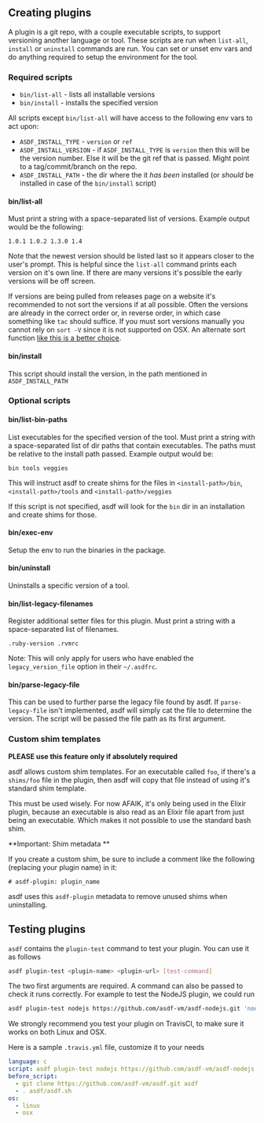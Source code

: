 ## Creating plugins

A plugin is a git repo, with a couple executable scripts, to support versioning another language or tool. These scripts are run when `list-all`, `install` or `uninstall` commands are run. You can set or unset env vars and do anything required to setup the environment for the tool.

### Required scripts

* `bin/list-all` - lists all installable versions
* `bin/install` - installs the specified version


All scripts except `bin/list-all` will have access to the following env vars to act upon:

* `ASDF_INSTALL_TYPE` - `version` or `ref`
* `ASDF_INSTALL_VERSION` - if `ASDF_INSTALL_TYPE` is `version` then this will be the version number. Else it will be the git ref that is passed. Might point to a tag/commit/branch on the repo.
* `ASDF_INSTALL_PATH` - the dir where the it *has been* installed (or *should* be installed in case of the `bin/install` script)


#### bin/list-all

Must print a string with a space-separated list of versions. Example output would be the following:

```
1.0.1 1.0.2 1.3.0 1.4
```

Note that the newest version should be listed last so it appears closer to the user's prompt. This is helpful since the `list-all` command prints each version on it's own line. If there are many versions it's possible the early versions will be off screen.

If versions are being pulled from releases page on a website it's recommended to not sort the versions if at all possible. Often the versions are already in the correct order or, in reverse order, in which case something like `tac` should suffice. If you must sort versions manually you cannot rely on `sort -V` since it is not supported on OSX. An alternate sort function [like this is a better choice](https://github.com/vic/asdf-idris/blob/master/bin/list-all#L6).

#### bin/install

This script should install the version, in the path mentioned in `ASDF_INSTALL_PATH`


### Optional scripts

#### bin/list-bin-paths

List executables for the specified version of the tool. Must print a string with a space-separated list of dir paths that contain executables. The paths must be relative to the install path passed. Example output would be:

```
bin tools veggies
```

This will instruct asdf to create shims for the files in `<install-path>/bin`, `<install-path>/tools` and `<install-path>/veggies`

If this script is not specified, asdf will look for the `bin` dir in an installation and create shims for those.

#### bin/exec-env

Setup the env to run the binaries in the package.

#### bin/uninstall

Uninstalls a specific version of a tool.

#### bin/list-legacy-filenames

Register additional setter files for this plugin. Must print a string with a space-separated list of filenames.

```
.ruby-version .rvmrc
```

Note: This will only apply for users who have enabled the `legacy_version_file` option in their `~/.asdfrc`.

#### bin/parse-legacy-file

This can be used to further parse the legacy file found by asdf. If `parse-legacy-file` isn't implemented, asdf will simply cat the file to determine the version. The script will be passed the file path as its first argument.

### Custom shim templates

**PLEASE use this feature only if absolutely required**

asdf allows custom shim templates. For an executable called `foo`, if there's a `shims/foo` file in the plugin, then asdf will copy that file instead of using it's standard shim template.

This must be used wisely. For now AFAIK, it's only being used in the Elixir plugin, because an executable is also read as an Elixir file apart from just being an executable. Which makes it not possible to use the standard bash shim.

**Important: Shim metadata **

If you create a custom shim, be sure to include a comment like the following (replacing your plugin name) in it:

```
# asdf-plugin: plugin_name
```

asdf uses this `asdf-plugin` metadata to remove unused shims when uninstalling.

## Testing plugins

`asdf` contains the `plugin-test` command to test your plugin.
You can use it as follows

```sh
asdf plugin-test <plugin-name> <plugin-url> [test-command]
```

The two first arguments are required. A command can also be passed to check it runs correctly.
For example to test the NodeJS plugin, we could run

```sh
asdf plugin-test nodejs https://github.com/asdf-vm/asdf-nodejs.git 'node --version'
```

We strongly recommend you test your plugin on TravisCI, to make sure it works
on both Linux and OSX.

Here is a sample `.travis.yml` file, customize it to your needs

```yaml
language: c
script: asdf plugin-test nodejs https://github.com/asdf-vm/asdf-nodejs.git 'node --version'
before_script:
  - git clone https://github.com/asdf-vm/asdf.git asdf
  - . asdf/asdf.sh
os:
  - linux
  - osx
```
